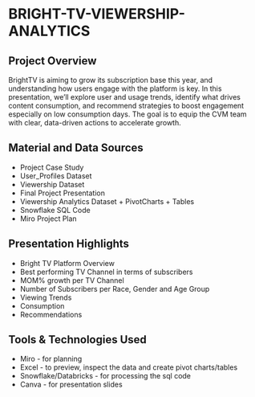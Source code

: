 # BRIGHT-TV-VIEWERSHIP-ANALYTICS

## Project Overview

BrightTV is aiming to grow its subscription base this year, and understanding how users engage with the platform is key. In this presentation, we’ll explore user and usage trends, identify what drives content consumption, and recommend strategies to boost engagement especially on low consumption days. The goal is to equip the CVM team with clear, data-driven actions to accelerate growth.

## Material and Data Sources

- Project Case Study 
- User_Profiles Dataset
- Viewership Dataset
- Final Project Presentation
- Viewership Analytics Dataset + PivotCharts + Tables
- Snowflake SQL Code
- Miro Project Plan

## Presentation Highlights

- Bright TV Platform Overview 
- Best performing TV Channel in terms of subscribers 
- MOM% growth per TV Channel 
- Number of Subscribers per Race, Gender and Age Group 
- Viewing Trends 
- Consumption 
- Recommendations

## Tools & Technologies Used

- Miro - for planning
- Excel - to preview, inspect the data and create pivot charts/tables
- Snowflake/Databricks - for processing the sql code
- Canva - for presentation slides

